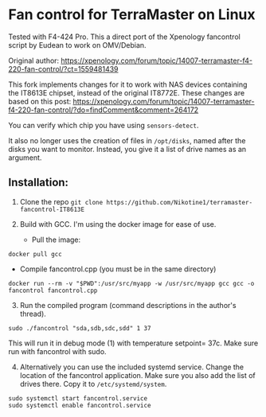 # Fan control for TerraMaster on Linux

Tested with F4-424 Pro. This a direct port of the Xpenology fancontrol script by Eudean to work on OMV/Debian.

Original author: https://xpenology.com/forum/topic/14007-terramaster-f4-220-fan-control/?ct=1559481439

This fork implements changes for it to work with NAS devices containing the IT8613E chipset, instead of the original IT8772E.
These changes are based on this post: https://xpenology.com/forum/topic/14007-terramaster-f4-220-fan-control/?do=findComment&comment=264172

You can verify which chip you have using ``sensors-detect``.

It also no longer uses the creation of files in ``/opt/disks``, named after the disks you want to monitor.
Instead, you give it a list of drive names as an argument.

## Installation:
1. Clone the repo
``git clone https://github.com/Nikotine1/terramaster-fancontrol-IT8613E``

2. Build with GCC. I'm using the docker image for ease of use.

   - Pull the image:

``docker pull gcc``

   - Compile fancontrol.cpp (you must be in the same directory)

``docker run --rm -v "$PWD":/usr/src/myapp -w /usr/src/myapp gcc gcc -o fancontrol fancontrol.cpp``

3. Run the compiled program (command descriptions in the author's thread).

``sudo ./fancontrol "sda,sdb,sdc,sdd" 1 37 ``

This will run it in debug mode (1) with temperature setpoint= 37c. Make sure run with fancontrol with sudo.

4. Alternatively you can use the included systemd service.
Change the location of the fancontrol application.
Make sure you also add the list of drives there.
Copy it to `/etc/systemd/system`.

```
sudo systemctl start fancontrol.service
sudo systemctl enable fancontrol.service
```
